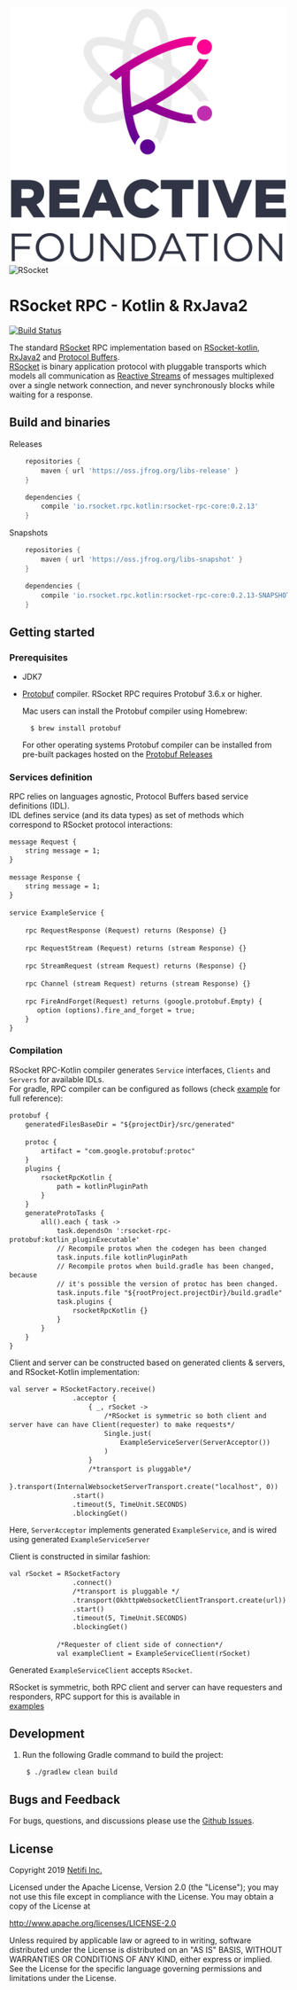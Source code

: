 ![Reactive Foundation](https://raw.githubusercontent.com/reactivefoundation/artwork/master/rf/SVG/reactivefoundation-stacked-color.svg) ![RSocket](https://raw.githubusercontent.com/rsocket/rsocket-artwork/master/rsocket-horizontal-logo/SVG/r-socket-horizontal-pink.svg)

# RSocket RPC - Kotlin & RxJava2
[![Build Status](https://travis-ci.com/rsocket/rsocket-rpc-kotlin.svg?branch=develop)](https://travis-ci.com/rsocket/rsocket-rpc-kotlin)

The standard [RSocket](http://rsocket.io) RPC implementation based on [RSocket-kotlin](https://github.com/rsocket/rsocket-kotlin), [RxJava2](https://github.com/ReactiveX/RxJava) and [Protocol Buffers](https://github.com/protocolbuffers/protobuf).  
[RSocket](https://github.com/rsocket/rsocket) is binary application protocol with pluggable transports which models all communication as [Reactive Streams](https://github.com/reactive-streams/reactive-streams-jvm/blob/master/README.md) of messages multiplexed over a single network connection, and never synchronously blocks while waiting for a response.

## Build and binaries

Releases

```groovy
    repositories {
        maven { url 'https://oss.jfrog.org/libs-release' }
    }
```

```groovy
    dependencies {
        compile 'io.rsocket.rpc.kotlin:rsocket-rpc-core:0.2.13'
    }
```

Snapshots

```groovy
    repositories {
        maven { url 'https://oss.jfrog.org/libs-snapshot' }
    }
```

```groovy
    dependencies {
        compile 'io.rsocket.rpc.kotlin:rsocket-rpc-core:0.2.13-SNAPSHOT'
    }
```

## Getting started  

### Prerequisites

* JDK7

* [Protobuf](https://github.com/google/protobuf) compiler. RSocket RPC requires Protobuf 3.6.x or higher.

  Mac users can install the Protobuf compiler using Homebrew:

        $ brew install protobuf  

  For other operating systems Protobuf compiler can be installed from pre-built packages hosted on the [Protobuf Releases](https://github.com/google/protobuf/releases)  

### Services definition

RPC relies on languages agnostic, Protocol Buffers based service definitions (IDL).  
IDL defines service (and its data types) as set of methods which correspond to RSocket protocol interactions:  

```
message Request {
    string message = 1;
}

message Response {
    string message = 1;
}

service ExampleService {

    rpc RequestResponse (Request) returns (Response) {}

    rpc RequestStream (Request) returns (stream Response) {}

    rpc StreamRequest (stream Request) returns (Response) {}

    rpc Channel (stream Request) returns (stream Response) {}

    rpc FireAndForget(Request) returns (google.protobuf.Empty) {
       option (options).fire_and_forget = true;
    }
}
```

### Compilation

RSocket RPC-Kotlin compiler generates `Service` interfaces, `Clients` and `Servers` for available IDLs.  
For gradle, RPC compiler can be configured as follows (check [example](https://github.com/rsocket/rsocket-rpc-kotlin/blob/develop/example/build.gradle) for full reference):  
```
protobuf {
    generatedFilesBaseDir = "${projectDir}/src/generated"

    protoc {
        artifact = "com.google.protobuf:protoc"
    }
    plugins {
        rsocketRpcKotlin {
            path = kotlinPluginPath
        }
    }
    generateProtoTasks {
        all().each { task ->
            task.dependsOn ':rsocket-rpc-protobuf:kotlin_pluginExecutable'
            // Recompile protos when the codegen has been changed
            task.inputs.file kotlinPluginPath
            // Recompile protos when build.gradle has been changed, because
            // it's possible the version of protoc has been changed.
            task.inputs.file "${rootProject.projectDir}/build.gradle"
            task.plugins {
                rsocketRpcKotlin {}
            }
        }
    }
}
```

Client and server can be constructed based on generated clients & servers, and RSocket-Kotlin implementation:  
```
val server = RSocketFactory.receive()
                .acceptor {
                    { _, rSocket ->
                        /*RSocket is symmetric so both client and server have can have Client(requester) to make requests*/
                        Single.just(
                            ExampleServiceServer(ServerAcceptor())
                        )
                    }
                    /*transport is pluggable*/
                }.transport(InternalWebsocketServerTransport.create("localhost", 0))
                .start()
                .timeout(5, TimeUnit.SECONDS)
                .blockingGet()
```

Here, `ServerAcceptor` implements generated `ExampleService`, and is wired using generated `ExampleServiceServer`  

Client is constructed in similar fashion:  
```
val rSocket = RSocketFactory
                .connect()
                /*transport is pluggable */
                .transport(OkhttpWebsocketClientTransport.create(url))
                .start()
                .timeout(5, TimeUnit.SECONDS)
                .blockingGet()

            /*Requester of client side of connection*/
            val exampleClient = ExampleServiceClient(rSocket)
```

Generated `ExampleServiceClient` accepts `RSocket`.    

RSocket is symmetric, both RPC client and server can have requesters and responders, RPC support for this is available in   
[examples](https://github.com/rsocket/rsocket-rpc-kotlin/tree/develop/example)    
  
## Development  

1. Run the following Gradle command to build the project:

        $ ./gradlew clean build
        
## Bugs and Feedback

For bugs, questions, and discussions please use the [Github Issues](https://github.com/rsocket/rsocket-rpc-kotlin/issues).

## License
Copyright 2019 [Netifi Inc.](https://www.netifi.com)

Licensed under the Apache License, Version 2.0 (the "License");
you may not use this file except in compliance with the License.
You may obtain a copy of the License at

   http://www.apache.org/licenses/LICENSE-2.0

Unless required by applicable law or agreed to in writing, software
distributed under the License is distributed on an "AS IS" BASIS,
WITHOUT WARRANTIES OR CONDITIONS OF ANY KIND, either express or implied.
See the License for the specific language governing permissions and
limitations under the License.

